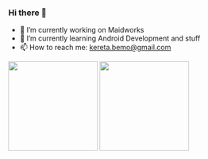 ### Hi there 👋

<!--
**Skainomi/Skainomi** is a ✨ _special_ ✨ repository because its `README.md` (this file) appears on your GitHub profile.

Here are some ideas to get you started:
-->
- 🔭 I’m currently working on Maidworks
- 🌱 I’m currently learning Android Development and stuff
- 📫 How to reach me: kereta.bemo@gmail.com
<!-- - 👯 I’m looking to collaborate on ... 
- 🤔 I’m looking for help with ...
- 💬 Ask me about ...

- 😄 Pronouns: ...
- ⚡ Fun fact: -->



<p>
<!--   <img height="180em" src="https://github-readme-stats.vercel.app/api/top-langs/?username=Skainomi&theme=dark"/> -->
  <img height="180em" src="https://github-readme-stats-eight-theta.vercel.app/api/top-langs/?username=Skainomi&layout=compact&langs_count=8&theme=dark"/>
  <img height="180em" src="https://github-readme-stats.vercel.app/api?username=Skainomi&theme=dark"/>
</p>


